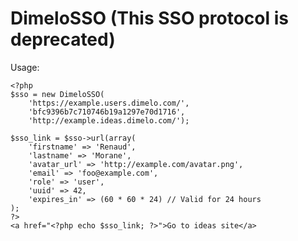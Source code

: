 # DimeloSSO (This SSO protocol is deprecated)

Usage:

    <?php
    $sso = new DimeloSSO(
        'https://example.users.dimelo.com/',
        'bfc9396b7c710746b19a1297e70d1716',
        'http://example.ideas.dimelo.com/');

    $sso_link = $sso->url(array(
        'firstname' => 'Renaud',
        'lastname' => 'Morane',
        'avatar_url' => 'http://example.com/avatar.png',
        'email' => 'foo@example.com',
        'role' => 'user',
        'uuid' => 42,
        'expires_in' => (60 * 60 * 24) // Valid for 24 hours
    );
    ?>
    <a href="<?php echo $sso_link; ?>">Go to ideas site</a>

